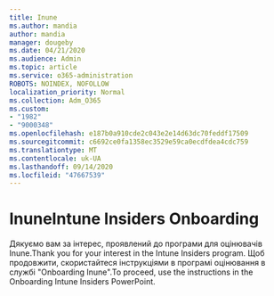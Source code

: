 ```yaml
---
title: Inune
ms.author: mandia
author: mandia
manager: dougeby
ms.date: 04/21/2020
ms.audience: Admin
ms.topic: article
ms.service: o365-administration
ROBOTS: NOINDEX, NOFOLLOW
localization_priority: Normal
ms.collection: Adm_O365
ms.custom:
- "1982"
- "9000348"
ms.openlocfilehash: e187b0a910cde2c043e2e14d63dc70feddf17509
ms.sourcegitcommit: c6692ce0fa1358ec3529e59ca0ecdfdea4cdc759
ms.translationtype: MT
ms.contentlocale: uk-UA
ms.lasthandoff: 09/14/2020
ms.locfileid: "47667539"
---
```

# <a name="intune-insiders-onboarding"></a><span data-ttu-id="ce474-102">Inune</span><span class="sxs-lookup"><span data-stu-id="ce474-102">Intune Insiders Onboarding</span></span>

<span data-ttu-id="ce474-103">Дякуємо вам за інтерес, проявлений до програми для оцінювачів Inune.</span><span class="sxs-lookup"><span data-stu-id="ce474-103">Thank you for your interest in the Intune Insiders program.</span></span> <span data-ttu-id="ce474-104">Щоб продовжити, скористайтеся інструкціями в програмі оцінювання в службі "Onboarding Inune".</span><span class="sxs-lookup"><span data-stu-id="ce474-104">To proceed, use the instructions in the Onboarding Intune Insiders PowerPoint.</span></span>
